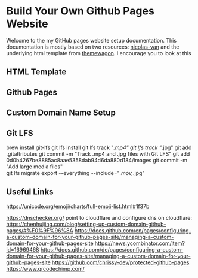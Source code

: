 # Build Your Own Github Pages Website

Welcome to the my GitHub pages website setup documentation. This documentation is mostly based on two resources: [nicolas-van](https://github.com/nicolas-van/bootstrap-4-github-pages) and the underlying html template from [themewagon](https://themewagon.com/themes/free-bootstrap-wedding-website-template/). I encourage you to look at this 

## HTML Template



## Github Pages


## Custom Domain Name Setup



## Git LFS
brew install git-lfs
git lfs install
git lfs track "*.mp4"
git lfs track "*.jpg"
git add .gitattributes
git commit -m "Track .mp4 and .jpg files with Git LFS"
git add 0d0b4267be8885ac8aae5358dab94d6da880d184/images
git commit -m "Add large media files"  
git lfs migrate export --everything --include="*.mov,*.jpg"


## Useful Links
https://unicode.org/emoji/charts/full-emoji-list.html#1f37b

https://dnschecker.org/
point to cloudflare and configure dns on cloudflare: https://chenhuijing.com/blog/setting-up-custom-domain-github-pages/#%F0%9F%96%8A
https://docs.github.com/en/pages/configuring-a-custom-domain-for-your-github-pages-site/managing-a-custom-domain-for-your-github-pages-site
https://news.ycombinator.com/item?id=16969468
https://docs.github.com/de/pages/configuring-a-custom-domain-for-your-github-pages-site/managing-a-custom-domain-for-your-github-pages-site
https://github.com/chrissy-dev/protected-github-pages
https://www.qrcodechimp.com/

